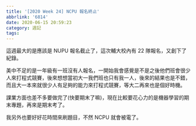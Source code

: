 ```yaml
---
title: '[2020 Week 24] NCPU 報名終止'
abbrlink: '6814'
date: 2020-06-15 20:59:23
category: 週記
tags:
---
```

這週最大的是應該是 NUPU 報名截止了，這次輔大校內有 22 隊報名，又創下了紀錄。
<!-- more -->
美中不足的是一年級有一班沒有人報名，一開始我會感覺是不是之後他們班會很少人來打程式競賽，後來想想當初大一我們班也只有我一人，後來的結果也是不錯，而且大一本來就很少人有足夠的能力來打程式競賽，等大二再來也是個好時機。

課業方面也差不多要做完了(快要期末了嘛)，現在比較要花心力的是機器學習的期末專題，再來是期末考了。

我另外也要好好花時間來刷題目，不然 NCPU 就會被電了。